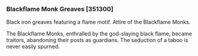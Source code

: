 ### Blackflame Monk Greaves [351300]

Black iron greaves featuring a flame motif. Attire of the Blackflame Monks.

The Blackflame Monks, enthralled by the god-slaying black flame, became traitors, abandoning their posts as guardians. The seduction of a taboo is never easily spurned.